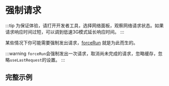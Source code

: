 # 强制请求
:::tip
为保证体验，请打开开发者工具，选择网络面板，观察网络请求状态。如果请求响应时间过短，可以调到低速3G模式延长响应时间。
:::

某些情况下你可能需要强制发出请求，[forceRun](../api#forcerun) 就是为此而生的。

:::warning
`forceRun`会强制发出一次请求，取消尚未完成的请求，忽略缓存，忽略`useLastRequest`的设置。
:::

## 完整示例
<demo src="../components/forceRun.vue"></demo>
